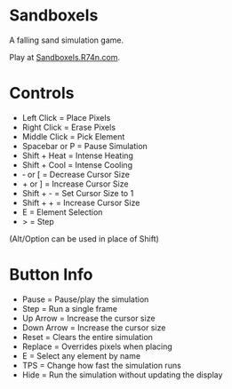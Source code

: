 # Sandboxels
A falling sand simulation game.

Play at [Sandboxels.R74n.com](https://sandboxels.r74n.com/).

# Controls
 * Left Click      =  Place Pixels
 * Right Click     =  Erase Pixels
 * Middle Click    =  Pick Element
 * Spacebar or P   =  Pause Simulation
 * Shift + Heat    =  Intense Heating
 * Shift + Cool    =  Intense Cooling
 * &hyphen; or [          =  Decrease Cursor Size
 * &plus; or ]          =  Increase Cursor Size
 * Shift + -       =  Set Cursor Size to 1
 * Shift + +       =  Increase Cursor Size
 * E               =  Element Selection
 * &gt;               =  Step

(Alt/Option can be used in place of Shift)

# Button Info
 * Pause           =  Pause/play the simulation
 * Step            =  Run a single frame
 * Up Arrow        =  Increase the cursor size
 * Down Arrow      =  Increase the cursor size
 * Reset           =  Clears the entire simulation
 * Replace         =  Overrides pixels when placing
 * E               =  Select any element by name
 * TPS             =  Change how fast the simulation runs
 * Hide            =  Run the simulation without updating the display
